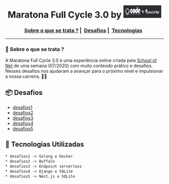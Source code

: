 <h1 align="center">
    Maratona Full Cycle 3.0 by <img width="120" height="40" src="./public/assets/img/curso1.png">
</h1>

<h3 align="center">
  <a href="#information_source-sobre-o-que-se-trata">Sobre o que se trata ?</a>&nbsp;|&nbsp;
  <a href="#package-desafios">Desafios</a>&nbsp;|&nbsp;
  <a href="#rocket-tecnologias-utilizadas">Tecnologias</a>&nbsp;&nbsp;
</h3>

_________

### 🤔 Sobre o que se trata ? 
A Maratona Full Cycle 3.0 é uma experiência online criada pela [School of Net](https://code.education/) de uma semana (07/2020) com muito conteúdo prático e desafios. Nesses desafios nos ajudaram a avançar para o próximo nível e impulsionar a nossa carreira. 🤩🤩

## :package: Desafios

- [desafios1](https://github.com/trainningjava/Maratona-Full-Cycle-3.0/tree/master/desafio1)
- [desafios2](https://github.com/trainningjava/Maratona-Full-Cycle-3.0/tree/master/desafio2)
- [desafios3](https://github.com/trainningjava/Maratona-Full-Cycle-3.0/tree/master/desafio3)
- [desafios4](https://github.com/trainningjava/Maratona-Full-Cycle-3.0/tree/master/desafio4)
- [desafios5](https://github.com/trainningjava/Maratona-Full-Cycle-3.0/tree/master/desafio5)

## :rocket: Tecnologias Utilizadas 

```frond-end
* desafios1 -> Golang e Docker
* desafios2 -> Buffalo
* desafios3 -> Endpoint serverless
* desafios4 -> Django e SQLite
* desafios5 -> Nest.js e SQLite
```
